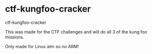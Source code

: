 # ctf-kungfoo-cracker
ctf-kungfoo-cracker

This was made for the CTF challenges and will do
all 3 of the kung foo missions.

Only made for Linux atm so no ARM!
